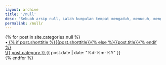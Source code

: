 ```yaml
---
layout: archive
title: '/null'
desc: "Sebuah arsip null, ialah kumpulan tempat mengaduh, menuduh, mengeluh atau sedikit banyak sebaliknya dari yang menjadi kebenaran."
permalink: /null/
---
```


<section class="site-archive">
  <div class="home-group">
    {% for post in site.categories.null %}
      <div class="archive-list">
        <div class="archive-title">
          &bull;<a href="{{ post.url }}">
          {% if post.shorttitle %}{{post.shorttitle}}{% else %}{{post.title}}{% endif %}
          </a>
        </div>
        <div class="archive-date"><a href="/{{ post.category }}">\{{ post.category }} </a> {{ post.date | date: "%d-%m-%Y" }}</div>
      </div>
    {% endfor %}
  </div>
</section>
